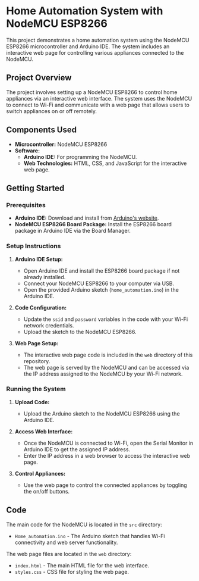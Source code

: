 # Home Automation System with NodeMCU ESP8266

This project demonstrates a home automation system using the NodeMCU ESP8266 microcontroller and Arduino IDE. The system includes an interactive web page for controlling various appliances connected to the NodeMCU.

## Project Overview

The project involves setting up a NodeMCU ESP8266 to control home appliances via an interactive web interface. The system uses the NodeMCU to connect to Wi-Fi and communicate with a web page that allows users to switch appliances on or off remotely.

## Components Used

- **Microcontroller:** NodeMCU ESP8266
- **Software:**
  - **Arduino IDE:** For programming the NodeMCU.
  - **Web Technologies:** HTML, CSS, and JavaScript for the interactive web page.

## Getting Started

### Prerequisites

- **Arduino IDE:** Download and install from [Arduino's website](https://www.arduino.cc/en/software).
- **NodeMCU ESP8266 Board Package:** Install the ESP8266 board package in Arduino IDE via the Board Manager.

### Setup Instructions

1. **Arduino IDE Setup:**
   - Open Arduino IDE and install the ESP8266 board package if not already installed.
   - Connect your NodeMCU ESP8266 to your computer via USB.
   - Open the provided Arduino sketch (`home_automation.ino`) in the Arduino IDE.

2. **Code Configuration:**
   - Update the `ssid` and `password` variables in the code with your Wi-Fi network credentials.
   - Upload the sketch to the NodeMCU ESP8266.

3. **Web Page Setup:**
   - The interactive web page code is included in the `web` directory of this repository.
   - The web page is served by the NodeMCU and can be accessed via the IP address assigned to the NodeMCU by your Wi-Fi network.

### Running the System

1. **Upload Code:**
   - Upload the Arduino sketch to the NodeMCU ESP8266 using the Arduino IDE.

2. **Access Web Interface:**
   - Once the NodeMCU is connected to Wi-Fi, open the Serial Monitor in Arduino IDE to get the assigned IP address.
   - Enter the IP address in a web browser to access the interactive web page.

3. **Control Appliances:**
   - Use the web page to control the connected appliances by toggling the on/off buttons.

## Code

The main code for the NodeMCU is located in the `src` directory:

- `Home_automation.ino` - The Arduino sketch that handles Wi-Fi connectivity and web server functionality.

The web page files are located in the `web` directory:

- `index.html` - The main HTML file for the web interface.
- `styles.css` - CSS file for styling the web page.
